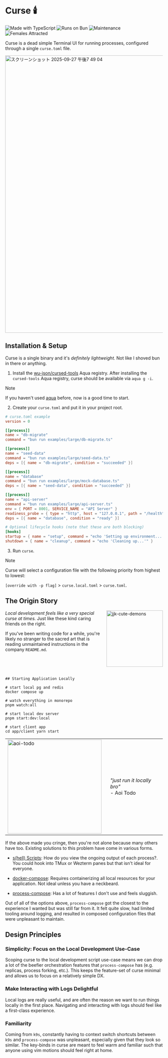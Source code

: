 # Curse 🕯️

![Made with TypeScript](https://img.shields.io/badge/Made%20with-TypeScript-3178C6?style=flat-square&logo=typescript&logoColor=white)
![Runs on Bun](https://img.shields.io/badge/Runs%20on-Bun-f9f1e1?style=flat-square&logo=bun&logoColor=black)
![Maintenance](https://img.shields.io/badge/Maintained%3F-yes-green.svg?style=flat-square)
![Females Attracted](https://img.shields.io/badge/Females%20Attracted-0-red?style=flat-square)

Curse is a dead simple Terminal UI for running processes, configured through a single `curse.toml` file.

<img width="1146" height="885" alt="スクリーンショット 2025-09-27 午後7 49 04" src="https://github.com/user-attachments/assets/580b87e6-8823-4c18-b05e-6de15b810d2c" />

## Installation & Setup

Curse is a single binary and it's _definitely lightweight._ Not like I shoved bun in there or anything. 

1. Install the [wu-json/cursed-tools](https://github.com/wu-json/cursed-tools) Aqua registry. After installing the `cursed-tools` Aqua registry, curse should be available via `aqua g -i`.

> [!NOTE]
> If you haven't used [aqua](https://github.com/aquaproj/aqua) before, now is a good time to start.

2. Create your `curse.toml` and put it in your project root.

```toml
# curse.toml example
version = 0

[[process]]
name = "db-migrate"
command = "bun run examples/large/db-migrate.ts"

[[process]]
name = "seed-data"
command = "bun run examples/large/seed-data.ts"
deps = [{ name = "db-migrate", condition = "succeeded" }]

[[process]]
name = "database"
command = "bun run examples/large/mock-database.ts"
deps = [{ name = "seed-data", condition = "succeeded" }]

[[process]]
name = "api-server"
command = "bun run examples/large/api-server.ts"
env = { PORT = 8001, SERVICE_NAME = "API Server" }
readiness_probe = { type = "http", host = "127.0.0.1", path = "/health", port = 8001 }
deps = [{ name = "database", condition = "ready" }]

# Optional lifecycle hooks (note that these are both blocking)
[hooks]
startup = { name = "setup", command = "echo 'Setting up environment...'" }
shutdown = { name = "cleanup", command = "echo 'Cleaning up...'" }
```

3. Run `curse`.

> [!NOTE]
> Curse will select a configuration file with the following priority from highest to lowest:
>
> `[override with -p flag]` > `curse.local.toml` > `curse.toml`.

## The Origin Story

<img src="https://ih1.redbubble.net/image.5538369487.3481/raf,360x360,075,t,fafafa:ca443f4786.jpg" width="180" alt="jjk-cute-demons" align="right" />

_Local development feels like a very special curse at times._ Just like these kind caring friends on the right.

If you've been writing code for a while, you're likely no stranger to the sacred art that is reading unmaintained instructions in the company `README.md`.

<br clear="right" />
<br />

```
## Starting Application Locally

# start local pg and redis
docker compose up

# watch everything in monorepo
pnpm watch:all

# start local dev server
pnpm start:dev:local

# start client app
cd app/client yarn start
```

<table>
<tr>
<td><img src="https://media.tenor.com/tbQSXR4MGU0AAAAe/aoi-todo.png" width="300" alt="aoi-todo" /></td>
<td style="vertical-align: middle; padding-left: 20px;">
<i>"just run it locally bro"</i><br/>
<div>- Aoi Todo</div>
</td>
</tr>
</table>

If the above made you cringe, then you're not alone because many others have too. Existing solutions to this problem have come in various forms. 

- [s(hell) Scripts](https://pythonspeed.com/articles/shell-scripts/): How do you view the ongoing output of each process?. You could hook into TMux or Wezterm panes but that isn't ideal for everyone.

- [docker-compose](https://github.com/docker/compose): Requires containerizing all local resources for your application. Not ideal unless you have a neckbeard.

- [process-compose](https://github.com/F1bonacc1/process-compose): Has a lot of features I don't use and feels sluggish.

Out of all of the options above, `process-compose` got the closest to the experience I wanted but was still far from it. It felt quite slow, had limited tooling around logging, and resulted in composed configuration files that were unpleasant to maintain. 

## Design Principles

### Simplicity: Focus on the Local Development Use-Case

Scoping curse to the local development script use-case means we can drop a lot of the beefier orchestration features that `process-compose` has (e.g. replicas, process forking, etc.). This keeps the feature-set of curse minimal and allows us to focus on a relatively simple DX.

### Make Interacting with Logs Delightful

Local logs are really useful, and are often the reason we want to run things locally in the first place. Navigating and interacting with logs should feel like a first-class experience.

### Familiarity

Coming from `k9s`, constantly having to context switch shortcuts between `k9s` and `process-compose` was unpleasant, especially given that they look so similar. The key-binds in curse are meant to feel warm and familiar such that anyone using vim motions should feel right at home.

